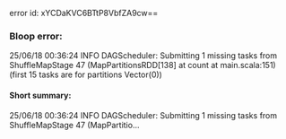 error id: xYCDaKVC6BTtP8VbfZA9cw==
### Bloop error:

25/06/18 00:36:24 INFO DAGScheduler: Submitting 1 missing tasks from ShuffleMapStage 47 (MapPartitionsRDD[138] at count at main.scala:151) (first 15 tasks are for partitions Vector(0))
#### Short summary: 

25/06/18 00:36:24 INFO DAGScheduler: Submitting 1 missing tasks from ShuffleMapStage 47 (MapPartitio...